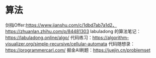 # 算法

剑指Offer:https://www.jianshu.com/c/1dbd7ab7a1d2、https://zhuanlan.zhihu.com/p/84481303
labuladong 的算法笔记：https://labuladong.online/algo/
代码练习：https://algorithm-visualizer.org/simple-recursive/cellular-automata
代码随想录：https://programmercarl.com/
掘金AI刷题：https://juejin.cn/problemset